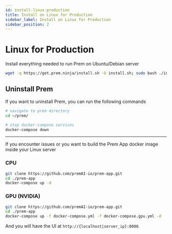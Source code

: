 ```yaml
---
id: install-linux-production
title: Install on Linux for Production
sidebar_label: Install on Linux for Production
sidebar_position: 2
---
```


# Linux for Production

Install everything needed to run Prem on Ubuntu/Debian server

```bash
wget -q https://get.prem.ninja/install.sh -O install.sh; sudo bash ./install.sh
```

## Uninstall Prem 

If you want to uninstall Prem, you can run the following commands

```bash
# navigate to prem directory
cd ~/prem/

# stop docker-compose services
docker-compose down
```
------

If you encounter issues or you want to build the Prem App docker image inside your Linux server

### CPU 
```bash
git clone https://github.com/premAI-io/prem-app.git
cd ./prem-app
docker-compose up -d
```

### GPU (NVIDIA)
```bash
git clone https://github.com/premAI-io/prem-app.git
cd ./prem-app
docker-compose up -f docker-compose.yml -f docker-compose.gpu.yml -d
```

And you will have the UI at `http://{localhost|server_ip}:8000`.
